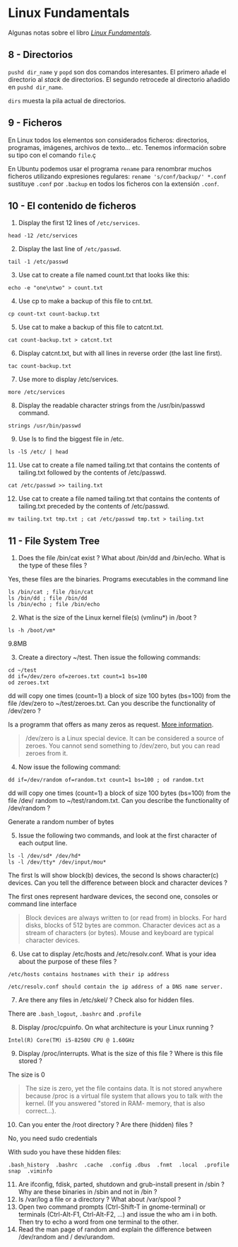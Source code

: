 # Linux Fundamentals

Algunas notas sobre el libro [_Linux Fundamentals_](http://linux-training.be/files/books/LinuxFun.pdf).

## 8 - Directorios

`pushd dir_name` y `popd` son dos comandos interesantes. El primero añade el directorio al _stack_ de directorios. El segundo retrocede al directorio añadido en `pushd dir_name`.

`dirs` muesta la pila actual de directorios.

## 9 - Ficheros

En Linux todos los elementos son considerados ficheros: directorios, programas, imágenes, archivos de texto... etc.
Tenemos información sobre su tipo con el comando `file`.ç

En Ubuntu podemos usar el programa `rename` para renombrar muchos ficheros utilizando expresiones regulares: `rename 's/conf/backup/' *.conf` sustituye `.conf` por `.backup` en todos los ficheros con la extensión `.conf`.

## 10 - El contenido de ficheros

1. Display the first 12 lines of `/etc/services`.

`head -12 /etc/services`

2. Display the last line of `/etc/passwd`.

`tail -1 /etc/passwd`

3. Use cat to create a file named count.txt that looks like this:

`echo -e "one\ntwo" > count.txt`

4. Use cp to make a backup of this file to cnt.txt.

`cp count-txt count-backup.txt`

5. Use cat to make a backup of this file to catcnt.txt.

`cat count-backup.txt > catcnt.txt`

6. Display catcnt.txt, but with all lines in reverse order (the last line first).

`tac count-backup.txt`

7. Use more to display /etc/services.

`more /etc/services`

8. Display the readable character strings from the /usr/bin/passwd command.

`strings /usr/bin/passwd`

9. Use ls to find the biggest file in /etc.

`ls -lS /etc/ | head`

11. Use cat to create a file named tailing.txt that contains the contents of tailing.txt followed
by the contents of /etc/passwd.

`cat /etc/passwd >> tailing.txt`

12. Use cat to create a file named tailing.txt that contains the contents of tailing.txt preceded
by the contents of /etc/passwd.

`mv tailing.txt tmp.txt ; cat /etc/passwd tmp.txt > tailing.txt `

## 11 - File System Tree

1. Does the file /bin/cat exist ? What about /bin/dd and /bin/echo. What is the type of these
files ?

Yes, these files are the binaries. Programs executables in the command line

```
ls /bin/cat ; file /bin/cat
ls /bin/dd ; file /bin/dd
ls /bin/echo ; file /bin/echo
```

2. What is the size of the Linux kernel file(s) (vmlinu\*) in /boot ?

```
ls -h /boot/vm*
```

9.8MB

3. Create a directory ~/test. Then issue the following commands:

```
cd ~/test
dd if=/dev/zero of=zeroes.txt count=1 bs=100
od zeroes.txt
```

dd will copy one times (count=1) a block of size 100 bytes (bs=100) from the file /dev/zero
to ~/test/zeroes.txt. Can you describe the functionality of /dev/zero ?

Is a programm that offers as many zeros as request. [More information](https://es.wikipedia.org/wiki//dev/zero).

> /dev/zero is a Linux special device. It can be considered a source of zeroes. You cannot send something to /dev/zero, but you can read zeroes from it.

4. Now issue the following command:
```
dd if=/dev/random of=random.txt count=1 bs=100 ; od random.txt
```

dd will copy one times (count=1) a block of size 100 bytes (bs=100) from the file /dev/ random to ~/test/random.txt. Can you describe the functionality of /dev/random ?

Generate a random number of bytes

5. Issue the following two commands, and look at the first character of each output line.
```
ls -l /dev/sd* /dev/hd*
ls -l /dev/tty* /dev/input/mou*
```
The first ls will show block(b) devices, the second ls shows character(c) devices. Can you
tell the difference between block and character devices ?

The first ones represent hardware devices, the second one, consoles or command line interface

> Block devices are always written to (or read from) in blocks. For hard disks, blocks of 512 bytes are common. Character devices act as a stream of characters (or bytes). Mouse and keyboard are typical character devices.

6. Use cat to display /etc/hosts and /etc/resolv.conf. What is your idea about the purpose
of these files ?

```
/etc/hosts contains hostnames with their ip address
```

```
/etc/resolv.conf should contain the ip address of a DNS name server.
```

7. Are there any files in /etc/skel/ ? Check also for hidden files.

There are `.bash_logout`, `.bashrc` and `.profile`

8. Display /proc/cpuinfo. On what architecture is your Linux running ?

```
Intel(R) Core(TM) i5-8250U CPU @ 1.60GHz
```

9. Display /proc/interrupts. What is the size of this file ? Where is this file stored ?

The size is 0

> The size is zero, yet the file contains data. It is not stored anywhere because /proc is a
virtual file system that allows you to talk with the kernel. (If you answered "stored in RAM-
memory, that is also correct...).

10. Can you enter the /root directory ? Are there (hidden) files ?

No, you need sudo credentials

With sudo you have these hidden files:


```
.bash_history  .bashrc  .cache  .config	.dbus  .fnmt  .local  .profile snap  .viminfo
```

11. Are ifconfig, fdisk, parted, shutdown and grub-install present in /sbin ? Why are these
binaries in /sbin and not in /bin ?
12. Is /var/log a file or a directory ? What about /var/spool ?
13. Open two command prompts (Ctrl-Shift-T in gnome-terminal) or terminals (Ctrl-Alt-F1,
Ctrl-Alt-F2, ...) and issue the who am i in both. Then try to echo a word from one terminal
to the other.
14. Read the man page of random and explain the difference between /dev/random and /
dev/urandom.
